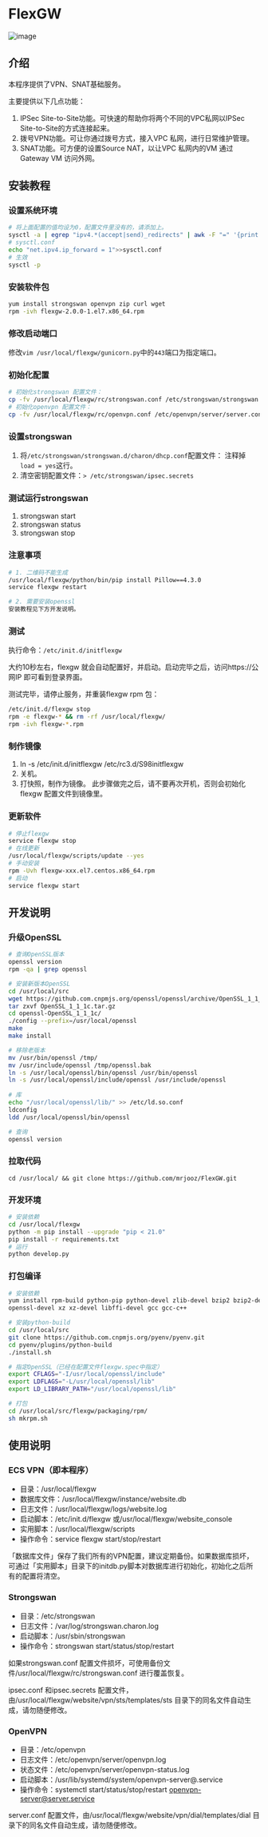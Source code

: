# FlexGW

![image](examples/20210927133142.png)

## 介绍

本程序提供了VPN、SNAT基础服务。

主要提供以下几点功能：

1.  IPSec Site-to-Site功能。可快速的帮助你将两个不同的VPC私网以IPSec Site-to-Site的方式连接起来。
2.  拨号VPN功能。可让你通过拨号方式，接入VPC 私网，进行日常维护管理。
3.  SNAT功能。可方便的设置Source NAT，以让VPC 私网内的VM 通过Gateway VM 访问外网。

## 安装教程
### 设置系统环境

```bash
# 将上面配置的值均设为0，配置文件里没有的，请添加上。
sysctl -a | egrep "ipv4.*(accept|send)_redirects" | awk -F "=" '{print $1"= 0"}'
# sysctl.conf
echo "net.ipv4.ip_forward = 1">>sysctl.conf
# 生效
sysctl -p
```

### 安装软件包

```bash
yum install strongswan openvpn zip curl wget
rpm -ivh flexgw-2.0.0-1.el7.x86_64.rpm
```

### 修改启动端口

修改`vim /usr/local/flexgw/gunicorn.py`中的`443`端口为指定端口。

### 初始化配置

```bash
# 初始化strongswan 配置文件：
cp -fv /usr/local/flexgw/rc/strongswan.conf /etc/strongswan/strongswan.conf
# 初始化openvpn 配置文件：
cp -fv /usr/local/flexgw/rc/openvpn.conf /etc/openvpn/server/server.conf
```

### 设置strongswan

1. 将`/etc/strongswan/strongswan.d/charon/dhcp.conf`配置文件： 注释掉`load = yes`这行。
2. 清空密钥配置文件：`> /etc/strongswan/ipsec.secrets`

### 测试运行strongswan

1. strongswan start
2. strongswan status
3. strongswan stop

### 注意事项

```bash
# 1. 二维码不能生成
/usr/local/flexgw/python/bin/pip install Pillow==4.3.0
service flexgw restart

# 2. 需要安装openssl
安装教程见下方开发说明。
```

### 测试

执行命令：`/etc/init.d/initflexgw`

大约10秒左右，flexgw 就会自动配置好，并启动。启动完毕之后，访问https://公网IP 即可看到登录界面。

测试完毕，请停止服务，并重装flexgw rpm 包：

```bash
/etc/init.d/flexgw stop
rpm -e flexgw-* && rm -rf /usr/local/flexgw/
rpm -ivh flexgw-*.rpm
```

### 制作镜像

1. ln -s /etc/init.d/initflexgw /etc/rc3.d/S98initflexgw
2. 关机。
3. 打快照，制作为镜像。
   此步骤做完之后，请不要再次开机，否则会初始化flexgw 配置文件到镜像里。

### 更新软件

```bash
# 停止flexgw
service flexgw stop
# 在线更新
/usr/local/flexgw/scripts/update --yes
# 手动安装
rpm -Uvh flexgw-xxx.el7.centos.x86_64.rpm
# 启动
service flexgw start
```

## 开发说明

### 升级OpenSSL

```bash
# 查询OpenSSL版本
openssl version
rpm -qa | grep openssl

# 安装新版本OpenSSL
cd /usr/local/src
wget https://github.com.cnpmjs.org/openssl/openssl/archive/OpenSSL_1_1_1c.tar.gz
tar zxvf OpenSSL_1_1_1c.tar.gz
cd openssl-OpenSSL_1_1_1c/
./config --prefix=/usr/local/openssl
make
make install

# 移除老版本
mv /usr/bin/openssl /tmp/
mv /usr/include/openssl /tmp/openssl.bak
ln -s /usr/local/openssl/bin/openssl /usr/bin/openssl
ln -s /usr/local/openssl/include/openssl /usr/include/openssl
 
# 库
echo "/usr/local/openssl/lib/" >> /etc/ld.so.conf
ldconfig
ldd /usr/local/openssl/bin/openssl

# 查询
openssl version
```

### 拉取代码

`cd /usr/local/ && git clone https://github.com/mrjooz/FlexGW.git`

### 开发环境

```bash
# 安装依赖
cd /usr/local/flexgw
python -m pip install --upgrade "pip < 21.0"
pip install -r requirements.txt
# 运行
python develop.py
```

### 打包编译

```bash
# 安装依赖
yum install rpm-build python-pip python-devel zlib-devel bzip2 bzip2-devel readline-devel sqlite sqlite-devel \
openssl-devel xz xz-devel libffi-devel gcc gcc-c++

# 安装python-build
cd /usr/local/src
git clone https://github.com.cnpmjs.org/pyenv/pyenv.git
cd pyenv/plugins/python-build
./install.sh

# 指定OpenSSL（已经在配置文件flexgw.spec中指定）
export CFLAGS="-I/usr/local/openssl/include"
export LDFLAGS="-L/usr/local/openssl/lib"
export LD_LIBRARY_PATH="/usr/local/openssl/lib"

# 打包
cd /usr/local/src/flexgw/packaging/rpm/
sh mkrpm.sh
```

## 使用说明

### ECS VPN（即本程序）

* 目录：/usr/local/flexgw
* 数据库文件：/usr/local/flexgw/instance/website.db
* 日志文件：/usr/local/flexgw/logs/website.log
* 启动脚本：/etc/init.d/flexgw 或/usr/local/flexgw/website_console
* 实用脚本：/usr/local/flexgw/scripts
* 操作命令：service flexgw start/stop/restart

「数据库文件」保存了我们所有的VPN配置，建议定期备份。如果数据库损坏，可通过「实用脚本」目录下的initdb.py脚本对数据库进行初始化，初始化之后所有的配置将清空。

### Strongswan

* 目录：/etc/strongswan
* 日志文件：/var/log/strongswan.charon.log
* 启动脚本：/usr/sbin/strongswan
* 操作命令：strongswan start/status/stop/restart

如果strongswan.conf 配置文件损坏，可使用备份文件/usr/local/flexgw/rc/strongswan.conf 进行覆盖恢复。

ipsec.conf 和ipsec.secrets 配置文件，由/usr/local/flexgw/website/vpn/sts/templates/sts 目录下的同名文件自动生成，请勿随便修改。

### OpenVPN

* 目录：/etc/openvpn
* 日志文件：/etc/openvpn/server/openvpn.log
* 状态文件：/etc/openvpn/server/openvpn-status.log
* 启动脚本：/usr/lib/systemd/system/openvpn-server@.service
* 操作命令：systemctl start/status/stop/restart openvpn-server@server.service

server.conf 配置文件，由/usr/local/flexgw/website/vpn/dial/templates/dial 目录下的同名文件自动生成，请勿随便修改。